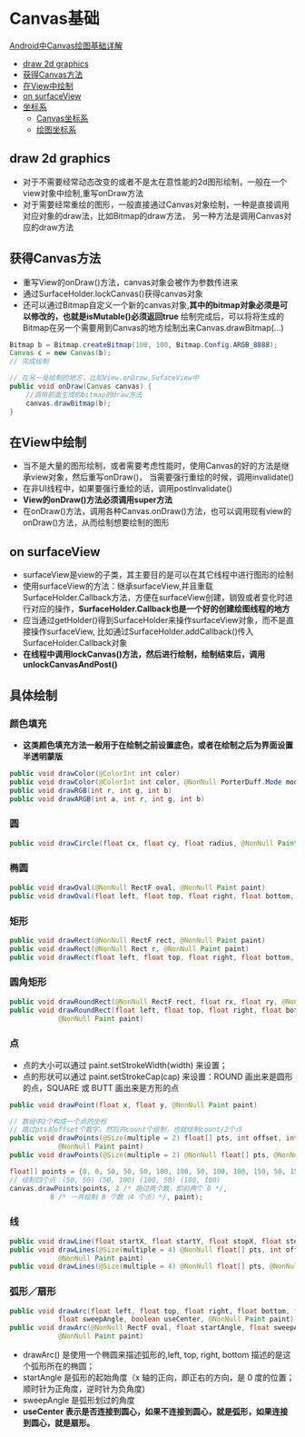 # Canvas基础

[Android中Canvas绘图基础详解](http://blog.csdn.net/iispring/article/details/49770651)

- [draw 2d graphics](#draw-2d-graphics)
- [获得Canvas方法](#获得canvas方法)
- [在View中绘制](#在view中绘制)
- [on surfaceView](#on-surfaceview)
- [坐标系](#坐标系)
    - [Canvas坐标系](#canvas坐标系)
    - [绘图坐标系](#绘图坐标系)

## draw 2d graphics

- 对于不需要经常动态改变的或者不是太在意性能的2d图形绘制，一般在一个view对象中绘制,重写onDraw方法
- 对于需要经常重绘的图形，一般直接通过Canvas对象绘制，一种是直接调用对应对象的draw法，比如Bitmap的draw方法，
 另一种方法是调用Canvas对应的draw方法

## 获得Canvas方法

- 重写View的onDraw()方法，canvas对象会被作为参数传进来
- 通过SurfaceHolder.lockCanvas()获得canvas对象
- 还可以通过Bitmap自定义一个新的canvas对象,**其中的bitmap对象必须是可以修改的，也就是isMutable()必须返回true**
 绘制完成后，可以将将生成的Bitmap在另一个需要用到Canvas的地方绘制出来Canvas.drawBitmap(...)

```java
Bitmap b = Bitmap.createBitmap(100, 100, Bitmap.Config.ARGB_8888);
Canvas c = new Canvas(b);
// 完成绘制

// 在另一处绘制的地方，比如View.onDraw,SufaceView中
public void onDraw(Canvas canvas) {
    //调用前面生成的bitmap的draw方法
    canvas.drawBitmap(b);
}
```

## 在View中绘制

- 当不是大量的图形绘制，或者需要考虑性能时，使用Canvas的好的方法是继承view对象，然后重写onDraw()，
 当需要强行重绘的时候，调用invalidate()
- 在非UI线程中，如果要强行重绘的话，调用postInvalidate()
- **View的onDraw()方法必须调用super方法**
- 在onDraw()方法，调用各种Canvas.onDraw()方法，也可以调用现有view的onDraw()方法，从而绘制想要绘制的图形

## on surfaceView

- surfaceView是view的子类，其主要目的是可以在其它线程中进行图形的绘制
- 使用surfaceView的方法：继承surfaceView,并且重载SurfaceHolder.Callback方法，方便在surfaceView创建，销毁或者变化时进行对应的操作，**SurfaceHolder.Callback也是一个好的创建绘图线程的地方**
- 应当通过getHolder()得到SurfaceHolder来操作surfaceView对象，而不是直接操作surfaceView,
 比如通过SurfaceHolder.addCallback()传入SurfaceHolder.Callback对象
- **在线程中调用lockCanvas()方法，然后进行绘制，绘制结束后，调用unlockCanvasAndPost()**

## 具体绘制

### 颜色填充

- **这类颜色填充方法一般用于在绘制之前设置底色，或者在绘制之后为界面设置半透明蒙版**

```java
public void drawColor(@ColorInt int color)
public void drawColor(@ColorInt int color, @NonNull PorterDuff.Mode mode)
public void drawRGB(int r, int g, int b)
public void drawARGB(int a, int r, int g, int b)
```

### 圆

```java
public void drawCircle(float cx, float cy, float radius, @NonNull Paint paint)
```

### 椭圆

```java
public void drawOval(@NonNull RectF oval, @NonNull Paint paint)
public void drawOval(float left, float top, float right, float bottom, @NonNull Paint paint)
```

### 矩形

```java
public void drawRect(@NonNull RectF rect, @NonNull Paint paint)
public void drawRect(@NonNull Rect r, @NonNull Paint paint)
public void drawRect(float left, float top, float right, float bottom, @NonNull Paint paint)
```

### 圆角矩形

```java
public void drawRoundRect(@NonNull RectF rect, float rx, float ry, @NonNull Paint paint)
public void drawRoundRect(float left, float top, float right, float bottom, float rx, float ry,
            @NonNull Paint paint)
```

### 点

- 点的大小可以通过 paint.setStrokeWidth(width) 来设置；
- 点的形状可以通过  paint.setStrokeCap(cap) 来设置：ROUND 画出来是圆形的点，SQUARE 或 BUTT 画出来是方形的点

```java
public void drawPoint(float x, float y, @NonNull Paint paint)

// 数组中2个构成一个点的坐标
// 跳过pts前offset个数字，然后共count个绘制，也就绘制count/2个点
public void drawPoints(@Size(multiple = 2) float[] pts, int offset, int count,
            @NonNull Paint paint)
public void drawPoints(@Size(multiple = 2) @NonNull float[] pts, @NonNull Paint paint)
```

```java
float[] points = {0, 0, 50, 50, 50, 100, 100, 50, 100, 100, 150, 50, 150, 100};
// 绘制四个点：(50, 50) (50, 100) (100, 50) (100, 100)
canvas.drawPoints(points, 2 /* 跳过两个数，即前两个 0 */,
          8 /* 一共绘制 8 个数（4 个点）*/, paint);
```

### 线

```java
public void drawLine(float startX, float startY, float stopX, float stopY,@NonNull Paint paint)
public void drawLines(@Size(multiple = 4) @NonNull float[] pts, int offset, int count,
            @NonNull Paint paint)
public void drawLines(@Size(multiple = 4) @NonNull float[] pts, @NonNull Paint paint)
```

### 弧形／扇形

```java
public void drawArc(float left, float top, float right, float bottom, float startAngle,
            float sweepAngle, boolean useCenter, @NonNull Paint paint)
public void drawArc(@NonNull RectF oval, float startAngle, float sweepAngle, boolean useCenter,
            @NonNull Paint paint)
```

- drawArc() 是使用一个椭圆来描述弧形的,left, top, right, bottom 描述的是这个弧形所在的椭圆；
- startAngle 是弧形的起始角度（x 轴的正向，即正右的方向，是 0 度的位置；顺时针为正角度，逆时针为负角度)
- sweepAngle 是弧形划过的角度
- **useCenter 表示是否连接到圆心，如果不连接到圆心，就是弧形，如果连接到圆心，就是扇形。**
